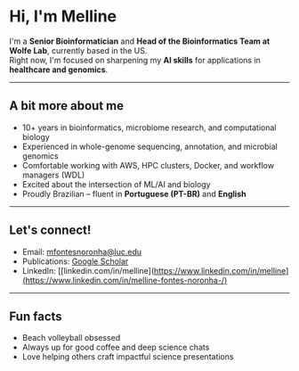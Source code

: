 # Hi, I'm Melline 

I'm a **Senior Bioinformatician** and **Head of the Bioinformatics Team at Wolfe Lab**, currently based in the US.  
Right now, I'm focused on sharpening my **AI skills** for applications in **healthcare and genomics**.

---

##  A bit more about me

-  10+ years in bioinformatics, microbiome research, and computational biology  
-  Experienced in whole-genome sequencing, annotation, and microbial genomics  
-  Comfortable working with AWS, HPC clusters, Docker, and workflow managers (WDL)  
-  Excited about the intersection of ML/AI and biology  
-  Proudly Brazilian – fluent in **Portuguese (PT-BR)** and **English**

---

##  Let's connect!

-  Email: [mfontesnoronha@luc.edu](mailto:mfontesnoronha@luc.edu)  
-  Publications: [Google Scholar](https://scholar.google.com/citations?user=5BLiI54AAAAJ&hl=en)  
-  LinkedIn: [[linkedin.com/in/melline](https://www.linkedin.com/in/melline](https://www.linkedin.com/in/melline-fontes-noronha-/)

---

##  Fun facts

-  Beach volleyball obsessed  
-  Always up for good coffee and deep science chats  
-  Love helping others craft impactful science presentations


